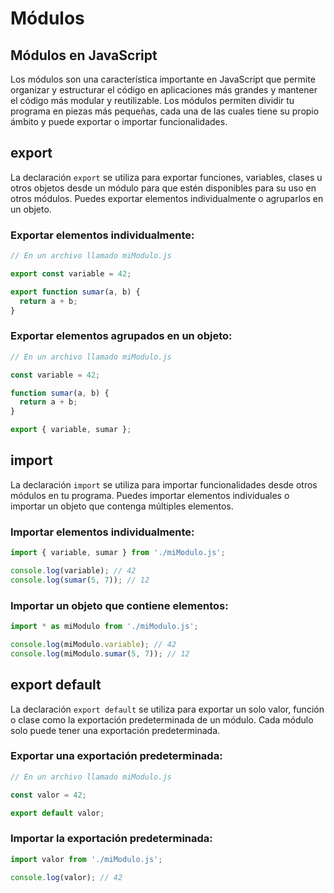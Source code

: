 # Módulos

## Módulos en JavaScript

Los módulos son una característica importante en JavaScript que permite organizar y estructurar el código en aplicaciones más grandes y mantener el código más modular y reutilizable. Los módulos permiten dividir tu programa en piezas más pequeñas, cada una de las cuales tiene su propio ámbito y puede exportar o importar funcionalidades.

## export

La declaración `export` se utiliza para exportar funciones, variables, clases u otros objetos desde un módulo para que estén disponibles para su uso en otros módulos. Puedes exportar elementos individualmente o agruparlos en un objeto.

### Exportar elementos individualmente:

```jsx
// En un archivo llamado miModulo.js

export const variable = 42;

export function sumar(a, b) {
  return a + b;
}
```

### Exportar elementos agrupados en un objeto:

```jsx
// En un archivo llamado miModulo.js

const variable = 42;

function sumar(a, b) {
  return a + b;
}

export { variable, sumar };
```

## import

La declaración `import` se utiliza para importar funcionalidades desde otros módulos en tu programa. Puedes importar elementos individuales o importar un objeto que contenga múltiples elementos.

### Importar elementos individualmente:

```jsx
import { variable, sumar } from './miModulo.js';

console.log(variable); // 42
console.log(sumar(5, 7)); // 12
```

### Importar un objeto que contiene elementos:

```jsx
import * as miModulo from './miModulo.js';

console.log(miModulo.variable); // 42
console.log(miModulo.sumar(5, 7)); // 12
```

## export default

La declaración `export default` se utiliza para exportar un solo valor, función o clase como la exportación predeterminada de un módulo. Cada módulo solo puede tener una exportación predeterminada.

### Exportar una exportación predeterminada:

```jsx
// En un archivo llamado miModulo.js

const valor = 42;

export default valor;
```

### Importar la exportación predeterminada:

```jsx
import valor from './miModulo.js';

console.log(valor); // 42
```